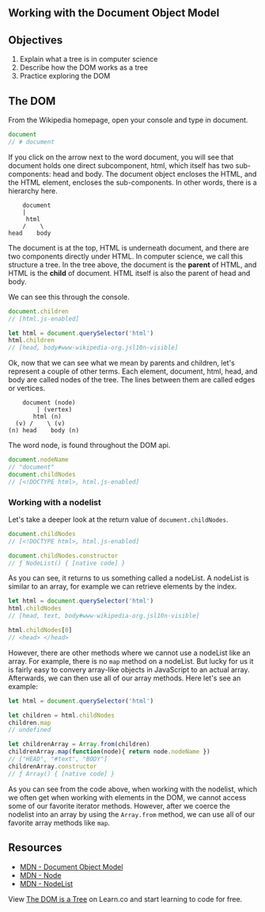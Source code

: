 Working with the Document Object Model
---

## Objectives

1. Explain what a tree is in computer science
2. Describe how the DOM works as a tree
3. Practice exploring the DOM

## The DOM

From the Wikipedia homepage, open your console and type in document.  

```javascript
document
// # document
```

If you click on the arrow next to the word document, you will see that document holds one direct subcomponent, html, which itself has two sub-components: head and body.  The document object encloses the HTML, and the HTML element, encloses the sub-components.  In other words, there is a hierarchy here.   

``` shell
	document
  	|
 	 html
	/    \
head    body
```

The document is at the top, HTML is underneath document, and there are two components directly under HTML.  In computer science, we call this structure a tree.  In the tree above, the document is the **parent** of HTML, and HTML is the **child** of document.  HTML itself is also the parent of head and body.    

We can see this through the console.  

```js
document.children
// [html.js-enabled]

let html = document.querySelector('html')
html.children
// [head, body#www-wikipedia-org.jsl10n-visible]
```

Ok, now that we can see what we mean by parents and children, let's represent a couple of other terms.  Each element, document, html, head, and body are called nodes of the tree.  The lines between them are called edges or vertices.  

``` shell
    document (node)
        | (vertex)
       html (n)
  (v) /    \ (v)
(n) head    body (n)
```

The word node, is found throughout the DOM api.

```javascript
document.nodeName
// "document"
document.childNodes
// [<!DOCTYPE html>, html.js-enabled]
```

### Working with a nodelist

Let's take a deeper look at the return value of `document.childNodes`.  

```js
document.childNodes
// [<!DOCTYPE html>, html.js-enabled]

document.childNodes.constructor
// ƒ NodeList() { [native code] }
```

As you can see, it returns to us something called a nodeList.  A nodeList is similar to an array, for example we can retrieve elements by the index.

```js
let html = document.querySelector('html')
html.childNodes
// [head, text, body#www-wikipedia-org.jsl10n-visible]

html.childNodes[0]
// <head> </head>
```

However, there are other methods where we cannot use a nodeList like an array.  For example, there is no `map` method on a nodeList.  But lucky for us it is fairly easy to convery array-like objects in JavaScript to an actual array.  Afterwards, we can then use all of our array methods.  Here let's see an example:

```js
let html = document.querySelector('html')

let children = html.childNodes
children.map
// undefined

let childrenArray = Array.from(children)
childrenArray.map(function(node){ return node.nodeName })
// ["HEAD", "#text", "BODY"]
childrenArray.constructor
// ƒ Array() { [native code] }
```

As you can see from the code above, when working with the nodelist, which we often get when working with elements in the DOM, we cannot access some of our favorite iterator methods.  However, after we coerce the nodelist into an array by using the `Array.from` method, we can use all of our favorite array methods like `map`.

## Resources

- [MDN - Document Object Model](https://developer.mozilla.org/en-US/docs/Web/API/Document_Object_Model)
- [MDN - Node](https://developer.mozilla.org/en-US/docs/Web/API/Node)
- [MDN - NodeList](https://developer.mozilla.org/en-US/docs/Web/API/NodeList)

<p class='util--hide'>View <a href='https://learn.co/lessons/the-dom-is-a-tree'>The DOM is a Tree</a> on Learn.co and start learning to code for free.</p>
